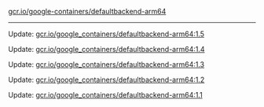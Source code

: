 [gcr.io/google-containers/defaultbackend-arm64](https://hub.docker.com/r/cruse/defaultbackend-arm64/tags/) 

----
Update: [gcr.io/google_containers/defaultbackend-arm64:1.5](https://hub.docker.com/r/cruse/defaultbackend-arm64/tags/)

Update: [gcr.io/google_containers/defaultbackend-arm64:1.4](https://hub.docker.com/r/cruse/defaultbackend-arm64/tags/)

Update: [gcr.io/google_containers/defaultbackend-arm64:1.3](https://hub.docker.com/r/cruse/defaultbackend-arm64/tags/)

Update: [gcr.io/google_containers/defaultbackend-arm64:1.2](https://hub.docker.com/r/cruse/defaultbackend-arm64/tags/)

Update: [gcr.io/google_containers/defaultbackend-arm64:1.1](https://hub.docker.com/r/cruse/defaultbackend-arm64/tags/)

